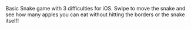 Basic Snake game with 3 difficulties for iOS. 
Swipe to move the snake and see how many apples you can eat without hitting the borders or the snake itself!

